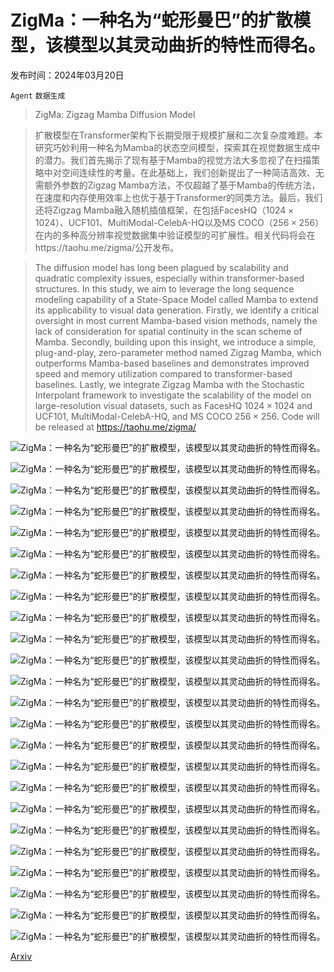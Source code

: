 # ZigMa：一种名为“蛇形曼巴”的扩散模型，该模型以其灵动曲折的特性而得名。

发布时间：2024年03月20日

`Agent` `数据生成`

> ZigMa: Zigzag Mamba Diffusion Model

> 扩散模型在Transformer架构下长期受限于规模扩展和二次复杂度难题。本研究巧妙利用一种名为Mamba的状态空间模型，探索其在视觉数据生成中的潜力。我们首先揭示了现有基于Mamba的视觉方法大多忽视了在扫描策略中对空间连续性的考量。在此基础上，我们创新提出了一种简洁高效、无需额外参数的Zigzag Mamba方法，不仅超越了基于Mamba的传统方法，在速度和内存使用效率上也优于基于Transformer的同类方法。最后，我们还将Zigzag Mamba融入随机插值框架，在包括FacesHQ（$1024\times 1024$）、UCF101、MultiModal-CelebA-HQ以及MS COCO（$256\times 256$）在内的多种高分辨率视觉数据集中验证模型的可扩展性。相关代码将会在https://taohu.me/zigma/公开发布。

> The diffusion model has long been plagued by scalability and quadratic complexity issues, especially within transformer-based structures. In this study, we aim to leverage the long sequence modeling capability of a State-Space Model called Mamba to extend its applicability to visual data generation. Firstly, we identify a critical oversight in most current Mamba-based vision methods, namely the lack of consideration for spatial continuity in the scan scheme of Mamba. Secondly, building upon this insight, we introduce a simple, plug-and-play, zero-parameter method named Zigzag Mamba, which outperforms Mamba-based baselines and demonstrates improved speed and memory utilization compared to transformer-based baselines. Lastly, we integrate Zigzag Mamba with the Stochastic Interpolant framework to investigate the scalability of the model on large-resolution visual datasets, such as FacesHQ $1024\times 1024$ and UCF101, MultiModal-CelebA-HQ, and MS COCO $256\times 256$. Code will be released at https://taohu.me/zigma/

![ZigMa：一种名为“蛇形曼巴”的扩散模型，该模型以其灵动曲折的特性而得名。](../../../paper_images/2403.13802/x1.png)

![ZigMa：一种名为“蛇形曼巴”的扩散模型，该模型以其灵动曲折的特性而得名。](../../../paper_images/2403.13802/x2.png)

![ZigMa：一种名为“蛇形曼巴”的扩散模型，该模型以其灵动曲折的特性而得名。](../../../paper_images/2403.13802/x3.png)

![ZigMa：一种名为“蛇形曼巴”的扩散模型，该模型以其灵动曲折的特性而得名。](../../../paper_images/2403.13802/x4.png)

![ZigMa：一种名为“蛇形曼巴”的扩散模型，该模型以其灵动曲折的特性而得名。](../../../paper_images/2403.13802/x5.png)

![ZigMa：一种名为“蛇形曼巴”的扩散模型，该模型以其灵动曲折的特性而得名。](../../../paper_images/2403.13802/x6.png)

![ZigMa：一种名为“蛇形曼巴”的扩散模型，该模型以其灵动曲折的特性而得名。](../../../paper_images/2403.13802/x7.png)

![ZigMa：一种名为“蛇形曼巴”的扩散模型，该模型以其灵动曲折的特性而得名。](../../../paper_images/2403.13802/x8.png)

![ZigMa：一种名为“蛇形曼巴”的扩散模型，该模型以其灵动曲折的特性而得名。](../../../paper_images/2403.13802/x9.png)

![ZigMa：一种名为“蛇形曼巴”的扩散模型，该模型以其灵动曲折的特性而得名。](../../../paper_images/2403.13802/x10.png)

![ZigMa：一种名为“蛇形曼巴”的扩散模型，该模型以其灵动曲折的特性而得名。](../../../paper_images/2403.13802/x11.png)

![ZigMa：一种名为“蛇形曼巴”的扩散模型，该模型以其灵动曲折的特性而得名。](../../../paper_images/2403.13802/x12.png)

![ZigMa：一种名为“蛇形曼巴”的扩散模型，该模型以其灵动曲折的特性而得名。](../../../paper_images/2403.13802/x13.png)

![ZigMa：一种名为“蛇形曼巴”的扩散模型，该模型以其灵动曲折的特性而得名。](../../../paper_images/2403.13802/x14.png)

![ZigMa：一种名为“蛇形曼巴”的扩散模型，该模型以其灵动曲折的特性而得名。](../../../paper_images/2403.13802/x15.png)

![ZigMa：一种名为“蛇形曼巴”的扩散模型，该模型以其灵动曲折的特性而得名。](../../../paper_images/2403.13802/x16.png)

![ZigMa：一种名为“蛇形曼巴”的扩散模型，该模型以其灵动曲折的特性而得名。](../../../paper_images/2403.13802/x17.png)

![ZigMa：一种名为“蛇形曼巴”的扩散模型，该模型以其灵动曲折的特性而得名。](../../../paper_images/2403.13802/256_loss_trend.png)

![ZigMa：一种名为“蛇形曼巴”的扩散模型，该模型以其灵动曲折的特性而得名。](../../../paper_images/2403.13802/256_fid_trend.png)

![ZigMa：一种名为“蛇形曼巴”的扩散模型，该模型以其灵动曲折的特性而得名。](../../../paper_images/2403.13802/x18.png)

![ZigMa：一种名为“蛇形曼巴”的扩散模型，该模型以其灵动曲折的特性而得名。](../../../paper_images/2403.13802/512_fid_trend.png)

![ZigMa：一种名为“蛇形曼巴”的扩散模型，该模型以其灵动曲折的特性而得名。](../../../paper_images/2403.13802/x19.png)

![ZigMa：一种名为“蛇形曼巴”的扩散模型，该模型以其灵动曲折的特性而得名。](../../../paper_images/2403.13802/x20.png)

![ZigMa：一种名为“蛇形曼巴”的扩散模型，该模型以其灵动曲折的特性而得名。](../../../paper_images/2403.13802/ffhq1024_vis.png)

[Arxiv](https://arxiv.org/abs/2403.13802)